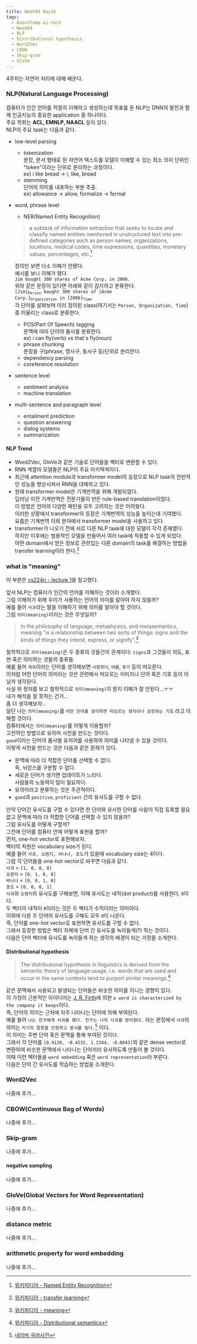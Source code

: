 ```yaml
---
title: Week04 Day16
tags:
  - BoostCamp-ai-tech
  - Week04
  - NLP
  - Distributional hypothesis
  - Word2Vec
  - CBOW
  - Skip-gram
  - GloVe
---
```


4주차는 자연어 처리에 대해 배운다.  

### NLP(Natural Language Processing)
컴퓨터가 인간 언어를 적절히 이해하고 생성하는데 목표를 둔 NLP는 DNN의 발전과 함께 인공지능의 중요한 application 중 하나이다.  
주요 학회는 **ACL, EMNLP, NAACL** 등이 있다.  
NLP의 주요 task는 다음과 같다.  
- low-level parsing  
  - tokenization  
  문장, 문서 형태로 된 자연어 텍스트를 모델이 이해할 수 있는 최소 의미 단위인 "token"이라는 단위로 분리하는 과정이다.  
  ex) i like bread -> i, like, bread
  - stemming  
  단어의 의미를 내포하는 부분 추출.  
  ex) allowance -> allow, formalize -> formal
- word, phrase level
  - NER(Named Entity Recognition)  
  > a subtask of information extraction that seeks to locate and classify named entities mentioned in unstructured text into pre-defined categories such as person names, organizations, locations, medical codes, time expressions, quantities, monetary values, percentages, etc.[^1]  

  정의만 보면 다소 이해가 안됐다.  
  예시를 보니 이해가 됐다.  
  `Jim bought 300 shares of Acme Corp. in 2006.`  
  위와 같은 문장이 있다면 아래와 같이 감지하고 분류한다.  
  <code>[Jim]<sub>Person</sub> bought 300 shares of [Acme Corp.]<sub>Organization</sub> in [2006]<sub>Time</sub></code>  
  각 단어를 살펴보며 미리 정의된 class(여기서는 `Person, Organization, Time`) 중 어울리는 class로 분류한다.  
  - POS(Part Of Speech) tagging  
  문맥에 따라 단어의 품사를 분류한다.  
  ex) i can fly(verb) vs that\`s fly(noun)
  - phrase chunking  
  문장을 구(phrase, 명사구, 동사구 등)단위로 분리한다.  
  - dependency parsing
  - coreference resolution
- sentence level
  - sentiment analysis
  - machine translation
- multi-sentence and paragraph level
  - entailment prediction
  - question answering
  - dialog systems
  - summarization

#### NLP Trend
- Word2Vec, GloVe과 같은 기술로 단어들을 벡터로 변환할 수 있다.
- RNN 계열의 모델들은 NLP의 주요 아키텍쳐이다.
- 최근에 attention module과 transformer model의 등장으로 NLP task의 전반적인 성능을 향상시켜서 RNN을 대체하고 있다.
- 원래 transformer model은 기계번역을 위해 개발되었다.  
딥러닝 이전 기계번역은 전문가들이 만든 rule-based translation이었다.  
이 방법은 언어의 다양한 패턴을 모두 고려하는 것은 어려웠다.  
이러한 상황에서 transformer의 등장은 기계번역의 성능을 높이는데 기여했다.  
요즘은 기계번역 이외 분야에서 transformer model을 사용하고 있다.  
- transformer가 나오기 전에 서로 다른 NLP task에 대한 모델이 각각 존재했다.  
하지만 이후에는 범용적인 모델을 만들어서 여러 task에 적용할 수 있게 되었다.  
어떤 domain에서 얻은 정보로 관련있는 다른 domain의 task를 해결하는 방법을 transfer learning이라 한다.[^2]  

### what is "meaning"
이 부분은 [cs224n - lecture 1](http://web.stanford.edu/class/cs224n/)을 참고했다.  

앞서 NLP는 컴퓨터가 인간의 언어를 이해하는 것이라 소개했다.  
그럼 이해하기 위해 우리가 사용하는 언어의 의미를 알아야 하지 않을까?  
예를 들어 `사과`라는 말을 이해하기 위해 의미를 알아야 할 것이다.  
그럼 `의미(meaning)`이라는 것은 무엇일까?  
> In the philosophy of language, metaphysics, and metasemantics, meaning "is a relationship between two sorts of things: signs and the kinds of things they intend, express, or signify".[^3]  

철학적으로 `의미(meaning)`은 두 종류의 것들간의 관계이다: `signs`과 그것들이 의도, 표현 혹은 의미하는 것들의 종류들.  
예를 들어 `계곡`이라는 단어를 생각해보면 `시원하다`, `여름`, `휴가` 등이 떠오른다.  
이처럼 어떤 단어의 의미라는 것은 관련해서 떠오르는 이미지나 단어 혹은 기호 등이 아닐까 생각된다.  
사실 위 정의를 보고 철학적으로 `의미(meaning)`이 뭔지 이해가 잘 안된다...ㅜㅜ  
내가 해석을 잘 못하는 건가...  
좀 더 생각해보자...  
일단 나는 `의미(meaning)`를 `어떤 단어를 생각하면 떠오르는 생각이나 상징하는 기호` 라고 이해할 것이다.  
컴퓨터에서는 `의미(meaning)`를 어떻게 이용할까?  
고전적인 방법으로 유의어 사전을 만드는 것이다.  
`good`이라는 단어의 품사별 유의어를 사용하여 의미를 나타낼 수 있을 것이다.  
이렇게 사전을 만드는 것은 다음과 같은 문제가 있다.  
- 문맥에 따라 더 적합한 단어를 선택할 수 없다.  
즉, 뉘앙스를 구분할 수 없다.
- 새로운 단어가 생기면 업데이트가 느리다.  
사람들의 노동력이 많이 필요하다.  
- 유의어라고 분류하는 것은 주관적이다.
- `good`과 `positive`, `proficient` 간의 유사도를 구할 수 없다.  

만약 단어간 유사도를 구할 수 있다면 한 단어와 유사한 단어를 사람이 직접 등록할 필요없고 문맥에 따라 더 적합한 단어를 선택할 수 있지 않을까?  
그럼 유사도를 어떻게 구할까?  
그전에 단어를 컴퓨터 안에 어떻게 표현을 할까?  
먼저, one-hot vector로 표현해보자.  
벡터의 차원은 vocabulary size가 된다.  
예를 들어 `사과, 오렌지, 바나나, 포도`가 있을때 vocabulary size는 4이다.  
그럼 각 단어들을 one-hot vector로 바꾸면 다음과 같다.  
`사과` = `[1, 0, 0, 0]`  
`오렌지` = `[0, 1, 0, 0]`  
`바나나` = `[0, 0, 1, 0]`  
`포도` = `[0, 0, 0, 1]`  
`사과`와 `오렌지`의 유사도를 구해보면, 이때 유사도는 내적(dot product)를 사용한다, `0`이다.  
두 벡터의 내적이 `0`이라는 것은 두 벡터가 수직이라는 의미이다.  
이외에 다른 두 단어의 유사도를 구해도 모두 `0`이 나온다.  
즉, 단어를 one-hot vector로 표현하면 유사도를 구할 수 없다.  
그래서 등장한 방법은 벡터 자체에 단어 간 유사도를 녹아들게(?) 하는 것이다.  
다음은 단어 벡터에 유사도를 녹아들게 하는 생각의 배경이 되는 가정을 소개한다.  

#### Distributional hypothesis
> The distributional hypothesis in linguistics is derived from the semantic theory of language usage, i.e. words that are used and occur in the same contexts tend to purport similar meanings.[^4]  

같은 문맥에서 사용되고 발생되는 단어들은 비슷한 의미를 지니는 경향이 있다.  
이 가정의 근본적인 아이디어는 [J. R. Firth](https://en.wikipedia.org/wiki/John_Rupert_Firth)에 의한 `a word is characterized by the company it keeps`이다.  
즉, 단어의 의미는 근처에 자주 나타나는 단어에 의해 부여된다.  
예를 들어 `나는 친구에게 사과를 했다. 친구는 나의 사과를 받아줬다.` 라는 문장에서 `사과`의 의미는 `자기의 잘못을 인정하고 용서를 빌다.`[^5] 이다.  
이 의미는 주변 단어 혹은 문맥을 통해 부여된 것이다.  
그래서 각 단어를 `[0.9120, -0.4132, 1.2344, -0.0043]`와 같은 dense vector로 변환하여 비슷한 문맥에서 나타나는 단어끼리 유사하도록 만들어 볼 것이다.  
이때 이런 벡터들을 `word embedding` 혹은 `word representation`라 부른다.  
다음은 단어 간 유사도를 학습하는 방법을 소개한다.  

### Word2Vec
나중에 추가...

### CBOW(Continuous Bag of Words)
나중에 추가...

### Skip-gram
나중에 추가...

#### negative sampling
나중에 추가...

### GloVe(Global Vectors for Word Representation)
나중에 추가...

### distance metric
나중에 추가...

### arithmetic property for word embedding
나중에 추가...


[^1]: [위키피디아 - Named Entity Recognition](https://en.wikipedia.org/wiki/Named-entity_recognition)  
[^2]: [위키피디아 - transfer learning](https://en.wikipedia.org/wiki/Transfer_learning)  
[^3]: [위키피디아 - meaning](https://en.wikipedia.org/wiki/Meaning_(philosophy))  
[^4]: [위키피디아 - Distributional semantics](https://en.wikipedia.org/wiki/Distributional_semantics)  
[^5]: [네이버 국어사전](https://ko.dict.naver.com/ko/entry/koko/e0d6d9d4055442f08e406dc602cabe25)  
